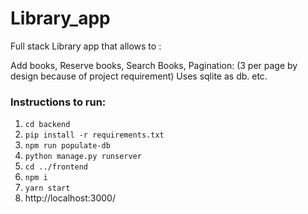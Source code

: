 # Library_app
Full stack Library app that allows to :

Add books,
Reserve books,
Search Books,
Pagination: (3 per page by design because of project requirement)
Uses sqlite as db. 
etc. 

### Instructions to run:

1. `cd backend`
2.  `pip install -r requirements.txt `
3. `npm run populate-db`
4. `python manage.py runserver`
5. `cd ../frontend`
6. `npm i`
7. `yarn start `
8. http://localhost:3000/







